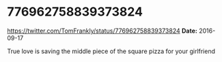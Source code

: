 # 776962758839373824
https://twitter.com/TomFrankly/status/776962758839373824
**Date:** 2016-09-17

True love is saving the middle piece of the square pizza for your girlfriend
